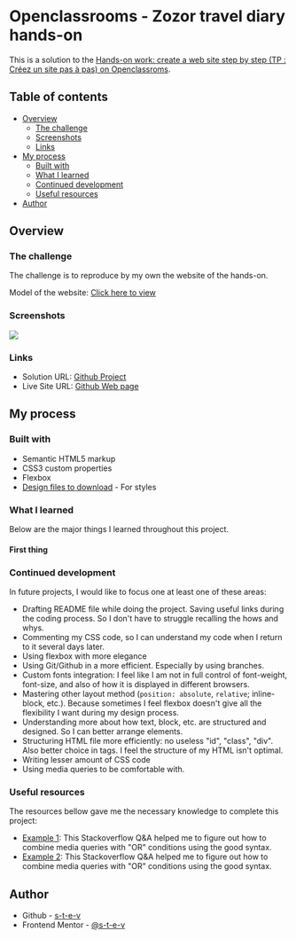 # Openclassrooms - Zozor travel diary hands-on

This is a solution to the [Hands-on work: create a web site step by step (TP : Créez un site pas à pas) on Openclassroms](https://openclassrooms.com/fr/courses/1603881-apprenez-a-creer-votre-site-web-avec-html5-et-css3/1606688-tp-creez-un-site-pas-a-pas).

## Table of contents

- [Overview](#overview)
  - [The challenge](#the-challenge)
  - [Screenshots](#screenshots)
  - [Links](#links)
- [My process](#my-process)
  - [Built with](#built-with)
  - [What I learned](#what-i-learned)
  - [Continued development](#continued-development)
  - [Useful resources](#useful-resources)
- [Author](#author)

## Overview

### The challenge

The challenge is to reproduce by my own the website of the hands-on.

Model of the website: [Click here to view](model.jpg)


### Screenshots

![](screenshot.jpg)

### Links

- Solution URL: [Github Project](https://github.com/s-t-e-v/zozor-travel-diary)
- Live Site URL: [Github Web page](https://s-t-e-v.github.io/zozor-travel-diary/)

## My process

### Built with

- Semantic HTML5 markup
- CSS3 custom properties
- Flexbox
- [Design files to download](https://course.oc-static.com/ftp-tutos/cours/html-css/p3/ch4/tp_images_polices.zip) - For styles

### What I learned

Below are the major things I learned throughout this project.

#### First thing

### Continued development

In future projects, I would like to focus one at least one of these areas:

- Drafting README file while doing the project. Saving useful links during the coding process. So I don't have to struggle recalling the hows and whys.
- Commenting my CSS code, so I can understand my code when I return to it several days later.
- Using flexbox with more elegance
- Using Git/Github in a more efficient. Especially by using branches.
- Custom fonts integration: I feel like I am not in full control of font-weight, font-size, and also of how it is displayed in different browsers.
- Mastering other layout method (`position: absolute`, `relative`; inline-block, etc.). Because sometimes I feel flexbox doesn't give all the flexibility I want during my design process.
- Understanding more about how text, block, etc. are structured and designed. So I can better arrange elements.
- Structuring HTML file more efficiently: no useless "id", "class", "div". Also better choice in tags. I feel the structure of my HTML isn't optimal.
- Writing lesser amount of CSS code
- Using media queries to be comfortable with.

### Useful resources

The resources bellow gave me the necessary knowledge to complete this project:
- [Example 1](https://examplle1.com): This Stackoverflow Q&A helped me to figure out how to combine media queries with "OR" conditions using the good syntax.
- [Example 2](https://examplle2.com): This Stackoverflow Q&A helped me to figure out how to combine media queries with "OR" conditions using the good syntax.


## Author

- Github - [s-t-e-v](https://github.com/s-t-e-v)
- Frontend Mentor - [@s-t-e-v](https://www.frontendmentor.io/profile/s-t-e-v)
